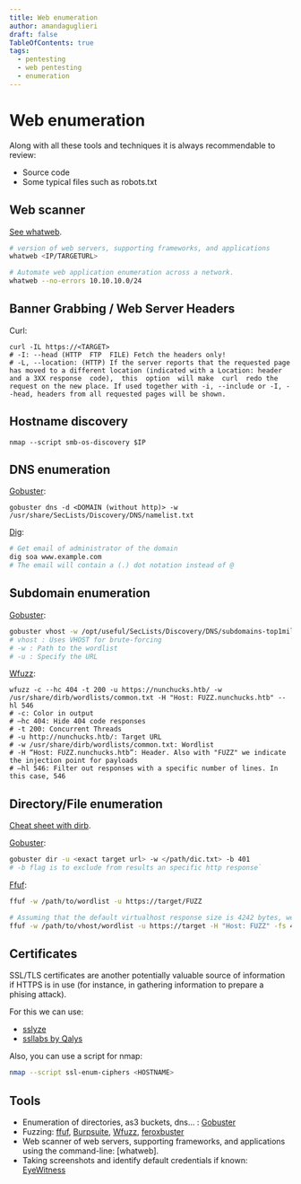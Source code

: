 ```yaml
---
title: Web enumeration
author: amandaguglieri
draft: false
TableOfContents: true
tags:
  - pentesting
  - web pentesting
  - enumeration
---
```


# Web enumeration

Along with all these tools and techniques it is always recommendable to review:

 - Source code
 - Some typical files such as robots.txt

## Web scanner

[See whatweb](whatweb.md).

```bash
# version of web servers, supporting frameworks, and applications
whatweb <IP/TARGETURL>

# Automate web application enumeration across a network.
whatweb --no-errors 10.10.10.0/24
```


## Banner Grabbing / Web Server Headers

Curl:

```shell-session
curl -IL https://<TARGET>
# -I: --head (HTTP  FTP  FILE) Fetch the headers only!
# -L, --location: (HTTP) If the server reports that the requested page has moved to a different location (indicated with a Location: header and a 3XX response  code),  this  option  will make  curl  redo the request on the new place. If used together with -i, --include or -I, --head, headers from all requested pages will be shown. 
```


## Hostname discovery

```shell-session
nmap --script smb-os-discovery $IP
```



## DNS enumeration

[Gobuster](gobuster.md):

```shell-session
gobuster dns -d <DOMAIN (without http)> -w /usr/share/SecLists/Discovery/DNS/namelist.txt
```

[Dig](dig.md):

```bash
# Get email of administrator of the domain
dig soa www.example.com
# The email will contain a (.) dot notation instead of @
```

## Subdomain enumeration

[Gobuster](gobuster.md):

```bash
gobuster vhost -w /opt/useful/SecLists/Discovery/DNS/subdomains-top1million-5000.txt -u <exact target url>
# vhost : Uses VHOST for brute-forcing
# -w : Path to the wordlist
# -u : Specify the URL
```


[Wfuzz](wfuzz.md):

```shell-session
wfuzz -c --hc 404 -t 200 -u https://nunchucks.htb/ -w /usr/share/dirb/wordlists/common.txt -H "Host: FUZZ.nunchucks.htb" --hl 546
# -c: Color in output
# –hc 404: Hide 404 code responses
# -t 200: Concurrent Threads
# -u http://nunchucks.htb/: Target URL
# -w /usr/share/dirb/wordlists/common.txt: Wordlist 
# -H “Host: FUZZ.nunchucks.htb”: Header. Also with "FUZZ" we indicate the injection point for payloads
# –hl 546: Filter out responses with a specific number of lines. In this case, 546
```


## Directory/File enumeration

[Cheat sheet with dirb](dirb.md).

[Gobuster](gobuster.md):

```bash
gobuster dir -u <exact target url> -w </path/dic.txt> -b 401 
# -b flag is to exclude from results an specific http response`
```

[Ffuf](ffuf.md):

```bash
ffuf -w /path/to/wordlist -u https://target/FUZZ

# Assuming that the default virtualhost response size is 4242 bytes, we can filter out all the responses of that size (`-fs 4242`)while fuzzing the Host - header:
ffuf -w /path/to/vhost/wordlist -u https://target -H "Host: FUZZ" -fs 4242
```


## Certificates

SSL/TLS certificates are another potentially valuable source of information if HTTPS is in use (for instance, in gathering information to prepare a phising attack).

For this we can use: 
- [sslyze](sslyze.md)
- [ssllabs by Qalys](https://www.ssllabs.com/ssltest/)

Also, you can use a script for nmap:

```bash
nmap --script ssl-enum-ciphers <HOSTNAME>
```



## Tools

- Enumeration of directories, as3 buckets, dns... : [Gobuster](gobuster.md)
- Fuzzing: [ffuf](ffuf.md), [Burpsuite](burpsuite.md), [Wfuzz](wfuzz.md), [feroxbuster](feroxbuster.md)
- Web scanner of web servers, supporting frameworks, and applications using the command-line: [whatweb].
- Taking screenshots and identify default credentials if known: [EyeWitness](eyewitness.md)

